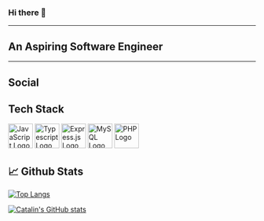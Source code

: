 ### Hi there 👋 ###

---

## An Aspiring Software Engineer ##

---


## Social ##

## Tech Stack ##

<img src="https://cdn.worldvectorlogo.com/logos/logo-javascript.svg" alt="JavaScript Logo" width="50" height="50"/> 
<img src="https://cdn.worldvectorlogo.com/logos/typescript-2.svg" alt="Typescript Logo" width="50" height="50"/>
<img src="https://www.vectorlogo.zone/logos/expressjs/expressjs-icon.svg" alt="Express.js Logo" width="50" height="50"/> 
<img src="https://cdn.worldvectorlogo.com/logos/mysql-logo.svg" alt="MySQL Logo" width="50" height="50"/>
<img src="https://cdn.worldvectorlogo.com/logos/php-1.svg" alt="PHP Logo" width="50" height="50"/> 


## &#x1f4c8; Github Stats ##

[![Top Langs](https://github-readme-stats.vercel.app/api/top-langs/?username=<JoebertCajuday>&hide=java,html,css&theme=radical)](https://github.com/anuraghazra/github-readme-stats)

[![Catalin's GitHub stats](https://github-readme-stats.vercel.app/api?username=<JoebertCajuday>&theme=radical)](https://github.com/anuraghazra/github-readme-stats)

<!--
**JoebertCajuday/JoebertCajuday** is a ✨ _special_ ✨ repository because its `README.md` (this file) appears on your GitHub profile.

Here are some ideas to get you started:

- 🔭 I’m currently working on ...
- 🌱 I’m currently learning ...
- 👯 I’m looking to collaborate on ...
- 🤔 I’m looking for help with ...
- 💬 Ask me about ...
- 📫 How to reach me: ...
- 😄 Pronouns: ...
- ⚡ Fun fact: ...
-->
